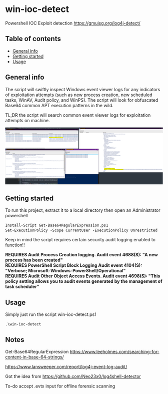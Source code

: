 # win-ioc-detect
Powershell IOC Exploit detection
https://gmuisg.org/log4j-detect/
## Table of contents
* [General info](#general-info)
* [Getting started](#getting-started)
* [Usage](#usage)

## General info
The script will swiftly inspect Windows event viewer logs for any indicators of exploitation attempts (such as new process creation, new scheduled tasks, WinAV, Audit policy, and WinPS). The script will look for obfuscated Base64 common APT execution patterns in the wild. 

TL;DR the script will search common event viewer logs for exploitation attempts on machine.

![snip1](https://github.com/jake-k-38/win-ioc-detect/blob/main/images/screenshot_1.png?raw=true)
	
## Getting started
To run this project, extract it to a local directory then open an Administrator powershell<br />
```
Install-Script Get-Base64RegularExpression.ps1 
Set-ExecutionPolicy -Scope CurrentUser -ExecutionPolicy Unrestricted
```
Keep in mind the script requires certain security audit logging enabled to function!!<br />

<b>REQUIRES Audit Process Creation logging. Audit event 4688(S): "A new process has been created"<br />
REQUIRES PowerShell Script Block Logging Audit event 4104(S): "Verbose; Microsoft-Windows-PowerShell/Operational"<br />
REQUIRES Audit Other Object Access Events. Audit event 4698(S): "This policy setting allows you to audit events generated by the management of task scheduler"</b><br />

## Usage
Simply just run the script win-ioc-detect.ps1

```
.\win-ioc-detect
```

## Notes

Get-Base64RegularExpression https://www.leeholmes.com/searching-for-content-in-base-64-strings/

https://www.lansweeper.com/report/log4j-event-log-audit/

Got the idea from https://github.com/Neo23x0/log4shell-detector

To-do accept .evtx input for offline forensic scanning
